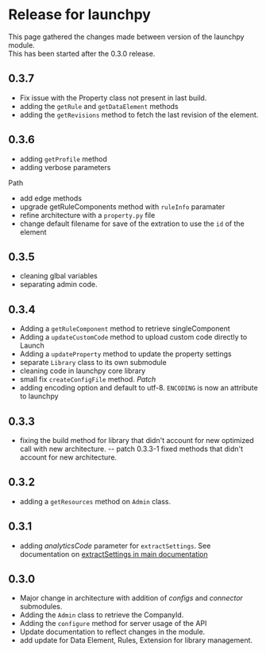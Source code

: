 # Release for launchpy

This page gathered the changes made between version of the launchpy module.\
This has been started after the 0.3.0 release.

## 0.3.7
* Fix issue with the Property class not present in last build.
* adding the `getRule` and `getDataElement` methods
* adding the `getRevisions` method to fetch the last revision of the element.

## 0.3.6

* adding `getProfile` method
* adding verbose parameters

Path

* add edge methods
* upgrade getRuleComponents method with `ruleInfo` paramater
* refine architecture with a `property.py` file
* change default filename for save of the extration to use the `id` of the element

## 0.3.5

* cleaning glbal variables
* separating admin code.

## 0.3.4

* Adding a `getRuleComponent` method to retrieve singleComponent
* Adding a `updateCustomCode` method to upload custom code directly to Launch
* Adding a `updateProperty` method to update the property settings
* separate `Library` class to its own submodule
* cleaning code in launchpy core library
* small fix `createConfigFile` method.
*Patch*
* adding encoding option and default to utf-8. `ENCODING` is now an attribute to launchpy 

## 0.3.3

* fixing the build method for library that didn't account for new optimized call with new architecture.
-- patch 0.3.3-1
fixed methods that didn't account for new architecture.

## 0.3.2

* adding a `getResources` method on `Admin` class.

## 0.3.1

* adding *analyticsCode* parameter for `extractSettings`. See documentation on [extractSettings in main documentation](main.md)

## 0.3.0

* Major change in architecture with addition of *configs* and *connector* submodules.
* Adding the `Admin` class to retrieve the CompanyId.
* Adding the `configure` method for server usage of the API
* Update documentation to reflect changes in the module.
* add update for Data Element, Rules, Extension for library management.
